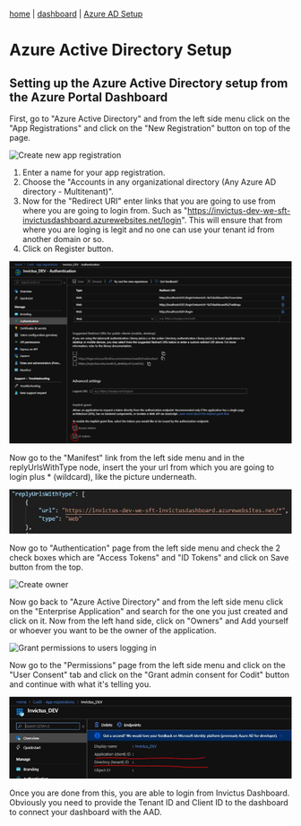 [home](../README.md) | [dashboard](dashboard.md) | [Azure AD Setup](azureADSetup.md)

# Azure Active Directory Setup

## Setting up the Azure Active Directory setup from the Azure Portal Dashboard 

First, go to "Azure Active Directory" and from the left side menu click on the "App Registrations" and click on the "New Registration" button on top of the page. 

![Create new app registration](../images/dashboard/azuread1.JPG)

1. Enter a name for your app registration.
2. Choose the "Accounts in any organizational directory (Any Azure AD directory - Multitenant)".
3. Now for the "Redirect URI" enter links that you are going to use from where you are going to login from. Such as "https://invictus-dev-we-sft-invictusdashboard.azurewebsites.net/login". This will ensure that from where you are loging is legit and no one can use your tenant id from another domain or so.
4. Click on Register button.

![Access Tokens and ID Tokens ](../images/dashboard/azuread2.JPG)

Now go to the "Manifest" link from the left side menu and in the replyUrlsWithType node, insert the your url from which you are going to login plus * (wildcard), like the picture underneath.

![Reply Url Wildcard ](../images/dashboard/azuread6.JPG)

Now go to "Authentication" page from the left side menu and check the 2 check boxes which are "Access Tokens" and "ID Tokens" and click on Save button from the top.

![Create owner](../images/dashboard/azuread3.JPG)

Now go back to "Azure Active Directory" and from the left side menu click on the "Enterprise Application" and search for the one you just created and click on it. Now from the left hand side, click on "Owners" and Add yourself or whoever you want to be the owner of the application.

![Grant permissions to users logging in](../images/dashboard/azuread4.JPG)

Now go to the "Permissions" page from the left side menu and click on the "User Consent" tab and click on the "Grant admin consent for Codit" button and continue with what it's telling you.

![Client ID and Tenant ID](../images/dashboard/azuread5.JPG)

Once you are done from this, you are able to login from Invictus Dashboard. Obviously you need to provide the Tenant ID and Client ID to the dashboard to connect your dashboard with the AAD.